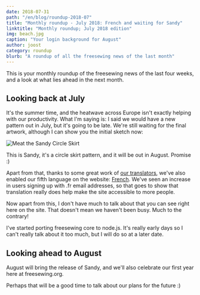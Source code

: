 ```yaml
---
date: 2018-07-31
path: "/en/blog/roundup-2018-07"
title: "Monthly roundup - July 2018: French and waiting for Sandy"
linktitle: "Monthly roundup; July 2018 edition"
img: beach.jpg
caption: "Your login background for August"
author: joost
category: roundup
blurb: "A roundup of all the freesewing news of the last month"
---
```


This is your monthly roundup of the freesewing news of the last four weeks, and a look at what lies ahead in the next month.

## Looking back at July

It's the summer time, and the heatwave across Europe isn't exactly helping with our productivity. What I'm saying is: I said we would have a new pattern out in July, but it's going to be late. We're still waiting for the final artwork, although I can show you the initial sketch now:

![Meat the Sandy Circle Skirt](schets.png)

This is Sandy, it's a circle skirt pattern, and it will be out in August. Promise :)

Apart from that, thanks to some great work of [our translators](/i18n/), we've also enabled our fifth language on the website: [French](/fr). We've seen an increase in users signing up with .fr email addresses, so that goes to show that translation really does help make the site accessible to more people.

Now apart from this, I don't have much to talk about that you can see right here on the site. That doesn't mean we haven't been busy. Much to the contrary!

I've started porting freesewing core to node.js. It's really early days so I can't really talk about it too much, but I will do so at a later date.

## Looking ahead to August

August will bring the release of Sandy, and we'll also celebrate our first year here at freesewing.org.

Perhaps that will be a good time to talk about our plans for the future :)